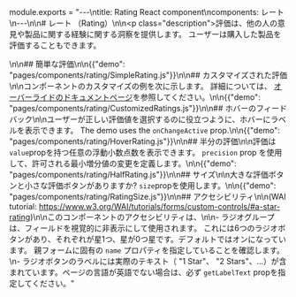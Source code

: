 module.exports = "---\ntitle: Rating React component\ncomponents: レート\n---\n\n# レート （Rating）\n\n<p class=\"description\">評価は、他の人の意見や製品に関する経験に関する洞察を提供します。 ユーザーは購入した製品を評価することもできます。</p>\n\n## 簡単な評価\n\n{{\"demo\": \"pages/components/rating/SimpleRating.js\"}}\n\n## カスタマイズされた評価\n\nコンポーネントのカスタマイズの例を次に示します。 詳細については、 [オーバーライドのドキュメントページ](/customization/components/)を参照してください。\n\n{{\"demo\": \"pages/components/rating/CustomizedRatings.js\"}}\n\n## ホバーのフィードバック\n\nユーザーが正しい評価値を選択するのに役立つように、ホバーにラベルを表示できます。 The demo uses the `onChangeActive` prop.\n\n{{\"demo\": \"pages/components/rating/HoverRating.js\"}}\n\n## 半分の評価\n\n評価は`value`propを持つ任意の浮動小数点数を表示できます。 `precision` prop を使用して、許可される最小増分値の変更を定義します。\n\n{{\"demo\": \"pages/components/rating/HalfRating.js\"}}\n\n## サイズ\n\n大きな評価ボタンと小さな評価ボタンがありますか? `size`propを使用します。\n\n{{\"demo\": \"pages/components/rating/RatingSize.js\"}}\n\n## アクセシビリティ\n\n(WAI tutorial: https://www.w3.org/WAI/tutorials/forms/custom-controls/#a-star-rating)\n\nこのコンポーネントのアクセシビリティは、\n\n- ラジオグループは、フィールドを視覚的に非表示にして使用されます。 これには6つのラジオボタンがあり、それぞれが星1つ、星が0つ星です。デフォルトではオンになっています。 親フォームに固有の `name` プロパティを指定していることを確認します。\n- ラジオボタンのラベルには実際のテキスト（ \"1 Star\"、 \"2 Stars\"、…）が含まれています。ページの言語が英語でない場合は、必ず `getLabelText` propを指定してください。"